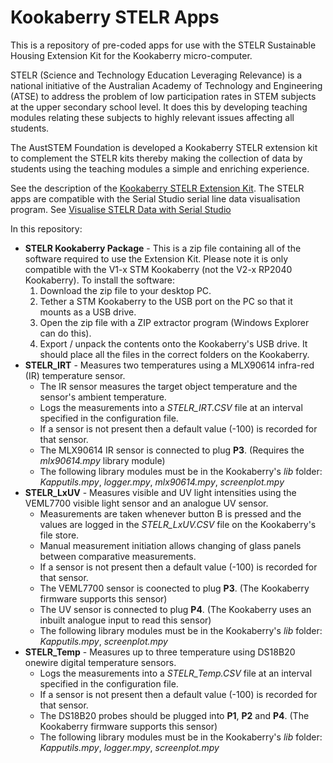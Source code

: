# Kookaberry STELR Apps
This is a repository of pre-coded apps for use with the STELR Sustainable Housing Extension Kit for the Kookaberry micro-computer.

STELR (Science and Technology Education Leveraging Relevance) is a national initiative of the Australian Academy of Technology and Engineering (ATSE) to address the problem of low participation rates in STEM subjects at the upper secondary school level. It does this by developing teaching modules relating these subjects to highly relevant issues affecting all students.

The AustSTEM Foundation is developed a Kookaberry STELR extension kit to complement the STELR kits thereby making the collection of data by students using the teaching modules a simple and enriching experience.

See the description of the [Kookaberry STELR Extension Kit](https://learn.auststem.com.au/kookaberry-stelr-extension-kit/).
The STELR apps are compatible with the Serial Studio serial line data visualisation program. See [Visualise STELR Data with Serial Studio](https://learn.auststem.com.au/visualise-stelr-data-with-serial-studio/)

In this repository:
- **STELR Kookaberry Package** - This is a zip file containing all of the software required to use the Extension Kit.  Please note it is only compatible with the V1-x STM Kookaberry (not the V2-x RP2040 Kookaberry).  To install the software:
  1. Download the zip file to your desktop PC.
  2. Tether a STM Kookaberry to the USB port on the PC so that it mounts as a USB drive.
  3. Open the zip file with a ZIP extractor program (Windows Explorer can do this).
  4. Export / unpack the contents onto the Kookaberry's USB drive.  It should place all the files in the correct folders on the Kookaberry.
- **STELR_IRT** - Measures two temperatures using a MLX90614 infra-red (IR) temperature sensor.
  - The IR sensor measures the target object temperature and the sensor's ambient temperature.
  - Logs the measurements into a *STELR_IRT.CSV* file at an interval specified in the configuration file.
  - If a sensor is not present then a default value (-100) is recorded for that sensor.
  - The MLX90614 IR sensor is connected to plug **P3**. (Requires the *mlx90614.mpy* library module)
  - The following library modules must be in the Kookaberry's *lib* folder: *Kapputils.mpy*, *logger.mpy*, *mlx90614.mpy*, *screenplot.mpy*
- **STELR_LxUV** - Measures visible and UV light intensities using the VEML7700 visible light sensor and an analogue UV sensor.
  - Measurements are taken whenever button B is pressed and the values are logged in the *STELR_LxUV.CSV* file on the Kookaberry's file store.
  - Manual measurement initiation allows changing of glass panels between comparative measurements.
  - If a sensor is not present then a default value (-100) is recorded for that sensor.
  - The VEML7700 sensor is coonected to plug **P3**. (The Kookaberry firmware supports this sensor)
  - The UV sensor is connected to plug **P4**. (The Kookaberry uses an inbuilt analogue input to read this sensor)
  - The following library modules must be in the Kookaberry's *lib* folder: *Kapputils.mpy*, *screenplot.mpy*
- **STELR_Temp** - Measures up to three temperature using DS18B20 onewire digital temperature sensors.
  - Logs the measurements into a *STELR_Temp.CSV* file at an interval specified in the configuration file.
  - If a sensor is not present then a default value (-100) is recorded for that sensor.
  - The DS18B20 probes should be plugged into **P1**, **P2** and **P4**. (The Kookaberry firmware supports this sensor)
  - The following library modules must be in the Kookaberry's *lib* folder: *Kapputils.mpy*, *logger.mpy*, *screenplot.mpy*
